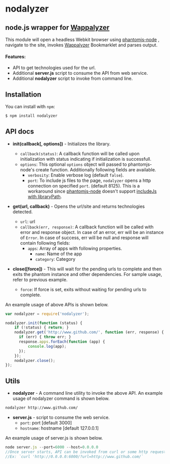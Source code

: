 nodalyzer
===

node.js wrapper for [Wappalyzer](https://wappalyzer.com/)
------
This module will open a headless Webkit browser using [phantomjs-node](https://github.com/sgentle/phantomjs-node) , navigate to the site, invokes [Wappalyzer](https://wappalyzer.com/) Bookmarklet and parses output.

#### Features:
 * API to get technologies used for the url.
 * Additional **server.js** script to consume the API from web service.
 * Additional **nodalyzer** script to invoke from command line.

Installation
------

You can install with `npm`:

``` bash
$ npm install nodalyzer
```

API docs
------

- **init(callback[, options])** - Initializes the library.
	* `callback(status)`: A callback function will be called upon initialization with status indicating if initialization is successfull.
	* `options`: This optional `options` object will passed to phantomjs-node's create function. Additionally following fields are available.
        * `verbosity`: Enable verbose log (default `false`).
        * `port`: To include js files to the page, `nodalyzer` opens a http connection on specified `port`. (default 8125). This is a workaround since [phantomjs-node](https://github.com/sgentle/phantomjs-node) doesn't support [includeJs with libraryPath](https://github.com/sgentle/phantomjs-node/issues/282).

- **get(url, callback)** - Opens the url/site and returns technologies detected.
	* `url`: url
	* `callback(err, response)`: A callback function will be called with error and response object. In case of an error, err will be an instance of `Error`. In case of success, err will be null and response will contain following fields:
		- `apps`: Array of apps with following properties.
			* `name`: Name of the app
			* `category`: Category


- **close([force])** - This will wait for the pending urls to complete and then exits the phantom instance and other dependencies. For sample usage, refer to previous example.
	* `force`: If force is set, exits without waiting for pending urls to complete.

An example usage of above APIs is shown below.
```js
var nodalyzer = require('nodalyzer');

nodalyzer.init(function (status) {
	if (!status) { return; }
	nodalyzer.get('http://www.github.com/', function (err, response) {
      if (err) { throw err; }
      response.apps.forEach(function (app) {
          console.log(app);
      });
	});
    nodalyzer.close();
});

```

Utils
------

- **nodalyzer** - A command line utility to invoke the above API.
An example usage of nodalyzer command is shown below.
```sh
nodalyzer http://www.github.com/
```

- **server.js** - script to consume the web service.
	* `port`: port [default 3000]
	* `hostname`: hostname [default 127.0.0.1]

An example usage of server.js is shown below.
```js
node server.js --port=6000 --host=0.0.0.0
//Once server starts, API can be invoked from curl or some http request tool.
//Ex: `curl 'http://0.0.0.0:6000/?url=http://www.github.com/`
```
